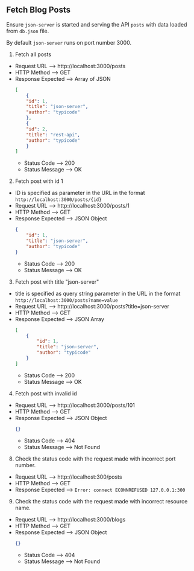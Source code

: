 ## Fetch Blog Posts

Ensure `json-server` is started and serving the API `posts` with data loaded from `db.json` file.

By default `json-server` runs on port number 3000.

1. Fetch all posts
- Request URL --> http://localhost:3000/posts
- HTTP Method --> GET
- Response Expected --> Array of JSON
    ```json
    [
        {
        "id": 1,
        "title": "json-server",
        "author": "typicode"
        },
        {
        "id": 2,
        "title": "rest-api",
        "author": "typicode"
        }
    ]
    ```
    - Status Code --> 200
    - Status Message --> OK
2. Fetch post with id 1
- ID is specified as parameter in the URL in the format `http://localhost:3000/posts/{id}`
- Request URL --> http://localhost:3000/posts/1
- HTTP Method --> GET
- Response Expected --> JSON Object
    ```json
    {
        "id": 1,
        "title": "json-server",
        "author": "typicode"
    }
    ```
    - Status Code --> 200
    - Status Message --> OK
3. Fetch post with title "json-server"
- title is specified as query string parameter in the URL in the format `http://localhost:3000/posts?name=value`
- Request URL --> http://localhost:3000/posts?title=json-server
- HTTP Method --> GET
- Response Expected --> JSON Array
    ```json
    [
        {
            "id": 1,
            "title": "json-server",
            "author": "typicode"
        }
    ]
    ```
    - Status Code --> 200
    - Status Message --> OK
4. Fetch post with invalid id
- Request URL --> http://localhost:3000/posts/101
- HTTP Method --> GET
- Response Expected --> JSON Object
    ```json
    {}    
    ```
    - Status Code --> 404
    - Status Message --> Not Found
8. Check the status code with the request made with incorrect port number.
- Request URL --> http://localhost:300/posts
- HTTP Method --> GET
- Response Expected --> `Error: connect ECONNREFUSED 127.0.0.1:300`
9. Check the status code with the request made with incorrect resource name.
- Request URL --> http://localhost:3000/blogs
- HTTP Method --> GET
- Response Expected --> JSON Object
    ```json
    {}    
    ```
    - Status Code --> 404
    - Status Message --> Not Found